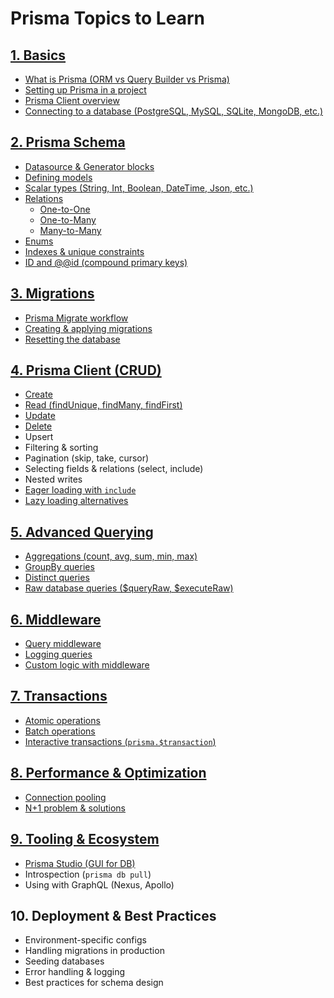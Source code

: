 # Prisma Topics to Learn

## [1. Basics](#)
- [What is Prisma (ORM vs Query Builder vs Prisma)](#)
- [Setting up Prisma in a project](#)
- [Prisma Client overview](#)
- [Connecting to a database (PostgreSQL, MySQL, SQLite, MongoDB, etc.)](#)

## [2. Prisma Schema](#)
- [Datasource & Generator blocks](#)
- [Defining models](#)
- [Scalar types (String, Int, Boolean, DateTime, Json, etc.)](#)
- [Relations](#)
  - [One-to-One](#)
  - [One-to-Many](#)
  - [Many-to-Many](#)
- [Enums](#)
- [Indexes & unique constraints](#)
- [ID and @@id (compound primary keys)](#)

## [3. Migrations](#)
- [Prisma Migrate workflow](#)
- [Creating & applying migrations](#)
- [Resetting the database](#)

## [4. Prisma Client (CRUD)](#)
- [Create](#)
- [Read (findUnique, findMany, findFirst)](#)
- [Update](#)
- [Delete](#)
- Upsert
- Filtering & sorting
- Pagination (skip, take, cursor)
- Selecting fields & relations (select, include)
- Nested writes
- [Eager loading with `include`](#)
- [Lazy loading alternatives](#)

## [5. Advanced Querying](#)
- [Aggregations (count, avg, sum, min, max)](#)
- [GroupBy queries](#)
- [Distinct queries](#)
- [Raw database queries ($queryRaw, $executeRaw)](#)

## [6. Middleware](#)
- [Query middleware](#)
- [Logging queries](#)
- [Custom logic with middleware](#)

## [7. Transactions](#)
- [Atomic operations](#)
- [Batch operations](#)
- [Interactive transactions (`prisma.$transaction`)](#)

## [8. Performance & Optimization](#)
- [Connection pooling](#)
- [N+1 problem & solutions](#)

## [9. Tooling & Ecosystem](#)
- [Prisma Studio (GUI for DB)](#)
- Introspection (`prisma db pull`)
- Using with GraphQL (Nexus, Apollo)

## 10. Deployment & Best Practices
- Environment-specific configs
- Handling migrations in production
- Seeding databases
- Error handling & logging
- Best practices for schema design
